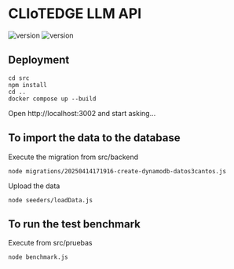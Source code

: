 # CLIoTEDGE LLM API

![version](https://img.shields.io/badge/node-v20.15.0-green)
![version](https://img.shields.io/badge/PostgreSQL-v17.0-blue)



## Deployment 
<!-- npm install
cd src
node app.js -->
```
cd src
npm install
cd ..
docker compose up --build
```

Open http://localhost:3002 and start asking...


## To import the data to the database

Execute the migration from src/backend
```
node migrations/20250414171916-create-dynamodb-datos3cantos.js
```

Upload the data
```	
node seeders/loadData.js
```	

## To run the test benchmark
Execute from src/pruebas
```
node benchmark.js
```
